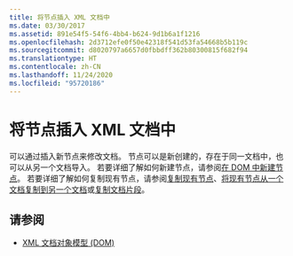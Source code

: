 ```yaml
---
title: 将节点插入 XML 文档中
ms.date: 03/30/2017
ms.assetid: 891e54f5-54f6-4bb4-b624-9d1b6a1f1216
ms.openlocfilehash: 2d3712efe0f50e42318f541d53fa54668b5b119c
ms.sourcegitcommit: d8020797a6657d0fbbdff362b80300815f682f94
ms.translationtype: HT
ms.contentlocale: zh-CN
ms.lasthandoff: 11/24/2020
ms.locfileid: "95720186"
---
```

# <a name="inserting-nodes-into-an-xml-document"></a>将节点插入 XML 文档中

可以通过插入新节点来修改文档。 节点可以是新创建的，存在于同一文档中，也可以从另一个文档导入。 若要详细了解如何新建节点，请参阅[在 DOM 中新建节点](create-new-nodes-in-the-dom.md)。 若要详细了解如何复制现有节点，请参阅[复制现有节点](copy-existing-nodes.md)、[将现有节点从一个文档复制到另一个文档](copying-existing-nodes-from-one-document-to-another.md)或[复制文档片段](copying-document-fragments.md)。  
  
## <a name="see-also"></a>请参阅

- [XML 文档对象模型 (DOM)](xml-document-object-model-dom.md)
